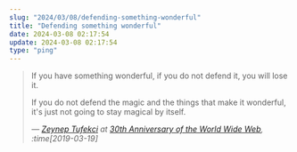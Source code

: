 ```yaml
---
slug: "2024/03/08/defending-something-wonderful"
title: "Defending something wonderful"
date: 2024-03-08 02:17:54
update: 2024-03-08 02:17:54
type: "ping"
---
```


> If you have something wonderful, if you do not defend it, you will lose it.
>
> If you do not defend the magic and the things that make it wonderful, it's just not going to stay magical by itself.
>
> <cite>&mdash; [Zeynep Tufekci](https://zeynep.me/) at [30th Anniversary of the World Wide Web](https://youtu.be/pJrAUGpFnPw?t=7668), :time[2019-03-19]</cite>
